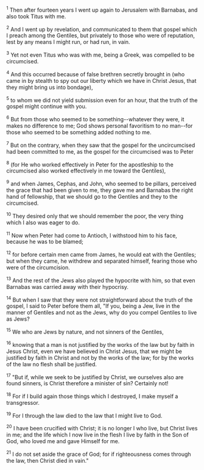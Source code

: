 <sup>1</sup> 
Then after fourteen years I went up again to Jerusalem with Barnabas, and also took Titus with me. 

<sup>2</sup> 
And I went up by revelation, and communicated to them that gospel which I preach among the Gentiles, but privately to those who were of reputation, lest by any means I might run, or had run, in vain. 

<sup>3</sup> 
Yet not even Titus who was with me, being a Greek, was compelled to be circumcised. 

<sup>4</sup> 
And this occurred because of false brethren secretly brought in (who came in by stealth to spy out our liberty which we have in Christ Jesus, that they might bring us into bondage), 

<sup>5</sup> 
to whom we did not yield submission even for an hour, that the truth of the gospel might continue with you. 

<sup>6</sup> 
But from those who seemed to be something--whatever they were, it makes no difference to me; God shows personal favoritism to no man--for those who seemed to be something added nothing to me. 

<sup>7</sup> 
But on the contrary, when they saw that the gospel for the uncircumcised had been committed to me, as the gospel for the circumcised was to Peter 

<sup>8</sup> 
(for He who worked effectively in Peter for the apostleship to the circumcised also worked effectively in me toward the Gentiles), 

<sup>9</sup> 
and when James, Cephas, and John, who seemed to be pillars, perceived the grace that had been given to me, they gave me and Barnabas the right hand of fellowship, that we should go to the Gentiles and they to the circumcised. 

<sup>10</sup> 
They desired only that we should remember the poor, the very thing which I also was eager to do.

<sup>11</sup> 
Now when Peter had come to Antioch, I withstood him to his face, because he was to be blamed; 

<sup>12</sup> 
for before certain men came from James, he would eat with the Gentiles; but when they came, he withdrew and separated himself, fearing those who were of the circumcision. 

<sup>13</sup> 
And the rest of the Jews also played the hypocrite with him, so that even Barnabas was carried away with their hypocrisy. 

<sup>14</sup> 
But when I saw that they were not straightforward about the truth of the gospel, I said to Peter before them all, "If you, being a Jew, live in the manner of Gentiles and not as the Jews, why do you compel Gentiles to live as Jews? 

<sup>15</sup> 
We who are Jews by nature, and not sinners of the Gentiles, 

<sup>16</sup> 
knowing that a man is not justified by the works of the law but by faith in Jesus Christ, even we have believed in Christ Jesus, that we might be justified by faith in Christ and not by the works of the law; for by the works of the law no flesh shall be justified. 

<sup>17</sup> 
"But if, while we seek to be justified by Christ, we ourselves also are found sinners, is Christ therefore a minister of sin? Certainly not! 

<sup>18</sup> 
For if I build again those things which I destroyed, I make myself a transgressor. 

<sup>19</sup> 
For I through the law died to the law that I might live to God. 

<sup>20</sup> 
I have been crucified with Christ; it is no longer I who live, but Christ lives in me; and the life which I now live in the flesh I live by faith in the Son of God, who loved me and gave Himself for me. 

<sup>21</sup> 
I do not set aside the grace of God; for if righteousness comes through the law, then Christ died in vain."